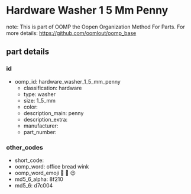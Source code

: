 # Hardware Washer 1 5 Mm Penny  

note: This is part of OOMP the Oopen Organization Method For Parts. For more details: https://github.com/oomlout/oomp_base

##  part details





### id
* oomp_id: hardware_washer_1_5_mm_penny
  * classification: hardware
  * type: washer
  * size: 1_5_mm
  * color: 
  * description_main: penny
  * description_extra: 
  * manufacturer: 
  * part_number: 

### other_codes
* short_code: 
* oomp_word: office bread wink
* oomp_word_emoji :office: :bread: :wink:
* md5_6_alpha: 8f210
* md5_6: d7c004